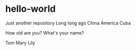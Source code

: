 # hello-world
Just another repository
Long long ago
China America Cuba

How old are you?
What's your name?

Tom Mary Lily

